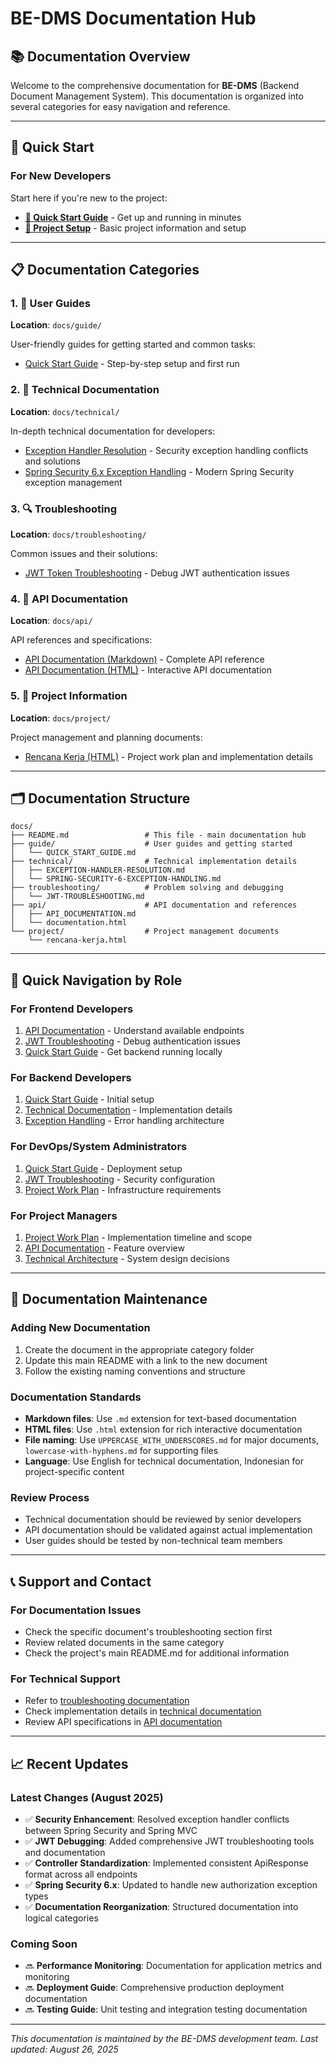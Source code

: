 # BE-DMS Documentation Hub

## 📚 **Documentation Overview**

Welcome to the comprehensive documentation for **BE-DMS** (Backend Document Management System). This documentation is organized into several categories for easy navigation and reference.

---

## 🚀 **Quick Start**

### **For New Developers**
Start here if you're new to the project:

- **[📖 Quick Start Guide](guide/QUICK_START_GUIDE.md)** - Get up and running in minutes
- **[🔧 Project Setup](../README.md)** - Basic project information and setup

---

## 📋 **Documentation Categories**

### **1. 📖 User Guides**
**Location**: `docs/guide/`

User-friendly guides for getting started and common tasks:
- [Quick Start Guide](guide/QUICK_START_GUIDE.md) - Step-by-step setup and first run

### **2. 🔧 Technical Documentation**
**Location**: `docs/technical/`

In-depth technical documentation for developers:
- [Exception Handler Resolution](technical/EXCEPTION-HANDLER-RESOLUTION.md) - Security exception handling conflicts and solutions
- [Spring Security 6.x Exception Handling](technical/SPRING-SECURITY-6-EXCEPTION-HANDLING.md) - Modern Spring Security exception management

### **3. 🔍 Troubleshooting**
**Location**: `docs/troubleshooting/`

Common issues and their solutions:
- [JWT Token Troubleshooting](troubleshooting/JWT-TROUBLESHOOTING.md) - Debug JWT authentication issues

### **4. 📡 API Documentation**
**Location**: `docs/api/`

API references and specifications:
- [API Documentation (Markdown)](api/API_DOCUMENTATION.md) - Complete API reference
- [API Documentation (HTML)](api/documentation.html) - Interactive API documentation

### **5. 📝 Project Information**
**Location**: `docs/project/`

Project management and planning documents:
- [Rencana Kerja (HTML)](project/rencana-kerja.html) - Project work plan and implementation details

---

## 🗂 **Documentation Structure**

```
docs/
├── README.md                 # This file - main documentation hub
├── guide/                    # User guides and getting started
│   └── QUICK_START_GUIDE.md
├── technical/                # Technical implementation details
│   ├── EXCEPTION-HANDLER-RESOLUTION.md
│   └── SPRING-SECURITY-6-EXCEPTION-HANDLING.md
├── troubleshooting/          # Problem solving and debugging
│   └── JWT-TROUBLESHOOTING.md
├── api/                      # API documentation and references
│   ├── API_DOCUMENTATION.md
│   └── documentation.html
└── project/                  # Project management documents
    └── rencana-kerja.html
```

---

## 🎯 **Quick Navigation by Role**

### **For Frontend Developers**
1. [API Documentation](api/API_DOCUMENTATION.md) - Understand available endpoints
2. [JWT Troubleshooting](troubleshooting/JWT-TROUBLESHOOTING.md) - Debug authentication issues
3. [Quick Start Guide](guide/QUICK_START_GUIDE.md) - Get backend running locally

### **For Backend Developers**  
1. [Quick Start Guide](guide/QUICK_START_GUIDE.md) - Initial setup
2. [Technical Documentation](technical/) - Implementation details
3. [Exception Handling](technical/EXCEPTION-HANDLER-RESOLUTION.md) - Error handling architecture

### **For DevOps/System Administrators**
1. [Quick Start Guide](guide/QUICK_START_GUIDE.md) - Deployment setup
2. [JWT Troubleshooting](troubleshooting/JWT-TROUBLESHOOTING.md) - Security configuration
3. [Project Work Plan](project/rencana-kerja.html) - Infrastructure requirements

### **For Project Managers**
1. [Project Work Plan](project/rencana-kerja.html) - Implementation timeline and scope
2. [API Documentation](api/documentation.html) - Feature overview
3. [Technical Architecture](technical/) - System design decisions

---

## 🔄 **Documentation Maintenance**

### **Adding New Documentation**
1. Create the document in the appropriate category folder
2. Update this main README with a link to the new document
3. Follow the existing naming conventions and structure

### **Documentation Standards**
- **Markdown files**: Use `.md` extension for text-based documentation
- **HTML files**: Use `.html` extension for rich interactive documentation
- **File naming**: Use `UPPERCASE_WITH_UNDERSCORES.md` for major documents, `lowercase-with-hyphens.md` for supporting files
- **Language**: Use English for technical documentation, Indonesian for project-specific content

### **Review Process**
- Technical documentation should be reviewed by senior developers
- API documentation should be validated against actual implementation
- User guides should be tested by non-technical team members

---

## 📞 **Support and Contact**

### **For Documentation Issues**
- Check the specific document's troubleshooting section first
- Review related documents in the same category
- Check the project's main README.md for additional information

### **For Technical Support**
- Refer to [troubleshooting documentation](troubleshooting/)
- Check implementation details in [technical documentation](technical/)
- Review API specifications in [API documentation](api/)

---

## 📈 **Recent Updates**

### **Latest Changes** (August 2025)
- ✅ **Security Enhancement**: Resolved exception handler conflicts between Spring Security and Spring MVC
- ✅ **JWT Debugging**: Added comprehensive JWT troubleshooting tools and documentation  
- ✅ **Controller Standardization**: Implemented consistent ApiResponse format across all endpoints
- ✅ **Spring Security 6.x**: Updated to handle new authorization exception types
- ✅ **Documentation Reorganization**: Structured documentation into logical categories

### **Coming Soon**
- 🔜 **Performance Monitoring**: Documentation for application metrics and monitoring
- 🔜 **Deployment Guide**: Comprehensive production deployment documentation
- 🔜 **Testing Guide**: Unit testing and integration testing documentation

---

*This documentation is maintained by the BE-DMS development team. Last updated: August 26, 2025*
